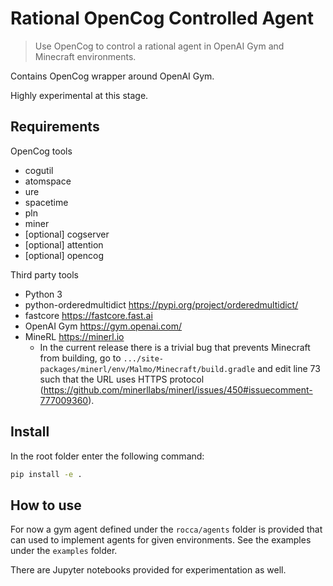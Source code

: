 # Rational OpenCog Controlled Agent
> Use OpenCog to control a rational agent in OpenAI Gym and Minecraft environments.

Contains OpenCog wrapper around OpenAI Gym.

Highly experimental at this stage.

## Requirements

OpenCog tools

- cogutil
- atomspace
- ure
- spacetime
- pln
- miner
- [optional] cogserver
- [optional] attention
- [optional] opencog

Third party tools

- Python 3
- python-orderedmultidict https://pypi.org/project/orderedmultidict/
- fastcore https://fastcore.fast.ai
- OpenAI Gym https://gym.openai.com/
- MineRL https://minerl.io
  - In the current release there is a trivial bug that prevents Minecraft from building, go to `.../site-packages/minerl/env/Malmo/Minecraft/build.gradle` and
    edit line 73 such that the URL uses HTTPS protocol (https://github.com/minerllabs/minerl/issues/450#issuecomment-777009360).

## Install

In the root folder enter the following command:

```bash
pip install -e .
```

## How to use

For now a gym agent defined under the `rocca/agents` folder is provided that
can used to implement agents for given environments.  See the examples
under the `examples` folder.

There are Jupyter notebooks provided for experimentation as well.
